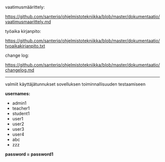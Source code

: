 vaatimusmäärittely:

https://github.com/santeriq/ohjelmistotekniikka/blob/master/dokumentaatio/vaatimusmaarittely.md


työaika kirjanpito:

https://github.com/santeriq/ohjelmistotekniikka/blob/master/dokumentaatio/tyoaikakirjanpito.txt

change log:

https://github.com/santeriq/ohjelmistotekniikka/blob/master/dokumentaatio/changelog.md

------------------------------

valmiit käyttäjätunnukset sovelluksen toiminnallisuuden testaamiseen

**usernames:**
- admin1
- teacher1
- student1
- user1
- user2
- user3
- user4
- abc
- zzz

**password = password1**
